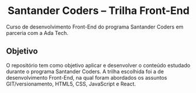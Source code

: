 <h1 align="center"> Santander Coders – Trilha Front-End </h1>
Curso de desenvolvimento Front-End do programa Santander Coders em parceria com a Ada Tech. 


## Objetivo

O repositório tem como objetivo aplicar e desenvolver o conteúdo estudado durante o programa Santander Coders. A trilha escolhida foi a de desenvolvimento Front-End, na qual foram abordados os assuntos GIT/versionamento, HTML5, CSS, JavaScript e React.  

